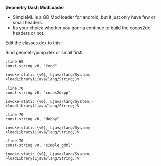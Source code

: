 **Geometry Dash ModLoader**

- SimpleML is a GD Mod loader for android, but it just only have few or small headers.
- Its your choice whether you gonna continue to build the cocos2dx headers or not.

Edit the classes.dex to this:

Rind geometryjump.dex or smail first.

```smail
.line 69
const-string v0, "fmod"

invoke-static {v0}, Ljava/lang/System;->loadLibrary(Ljava/lang/String;)V

.line 70
const-string v0, "cocos2dcpp"

invoke-static {v0}, Ljava/lang/System;->loadLibrary(Ljava/lang/String;)V

.line 70
const-string v0, "dobby"

invoke-static {v0}, Ljava/lang/System;->loadLibrary(Ljava/lang/String;)V

.line 70
const-string v0, "simple_gdml"

invoke-static {v0}, Ljava/lang/System;->loadLibrary(Ljava/lang/String;)V
```
